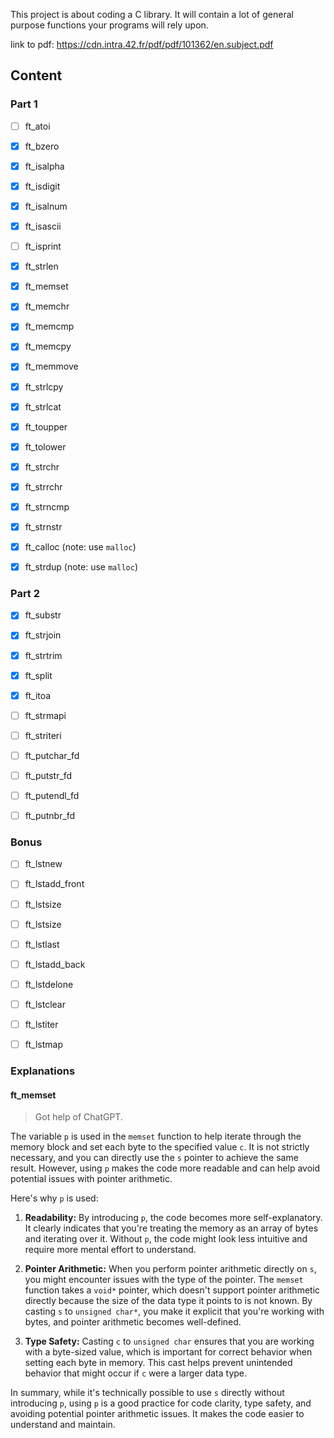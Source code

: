 This project is about coding a C library. It will contain a lot of general
purpose functions your programs will rely upon.

link to pdf: https://cdn.intra.42.fr/pdf/pdf/101362/en.subject.pdf

## Content

### Part 1

- [ ] ft_atoi
- [x] ft_bzero
- [x] ft_isalpha
- [x] ft_isdigit
- [x] ft_isalnum
- [x] ft_isascii
- [ ] ft_isprint
- [x] ft_strlen
- [x] ft_memset
- [x] ft_memchr
- [x] ft_memcmp
- [x] ft_memcpy
- [x] ft_memmove
- [x] ft_strlcpy
- [x] ft_strlcat
- [x] ft_toupper
- [x] ft_tolower
- [x] ft_strchr
- [x] ft_strrchr
- [x] ft_strncmp
- [x] ft_strnstr

- [x] ft_calloc (note: use `malloc`)
- [x] ft_strdup (note: use `malloc`)


### Part 2

- [x] ft_substr
- [x] ft_strjoin
- [x] ft_strtrim
- [x] ft_split
- [x] ft_itoa
- [ ] ft_strmapi
- [ ] ft_striteri
- [ ] ft_putchar_fd
- [ ] ft_putstr_fd
- [ ] ft_putendl_fd
- [ ] ft_putnbr_fd


### Bonus

- [ ] ft_lstnew
- [ ] ft_lstadd_front
- [ ] ft_lstsize
- [ ] ft_lstsize
- [ ] ft_lstlast
- [ ] ft_lstadd_back
- [ ] ft_lstdelone
- [ ] ft_lstclear
- [ ] ft_lstiter
- [ ] ft_lstmap


### Explanations

#### ft_memset

> Got help of ChatGPT. 

The variable `p` is used in the `memset` function to help iterate through the memory block and set each byte to the specified value `c`. It is not strictly necessary, and you can directly use the `s` pointer to achieve the same result. However, using `p` makes the code more readable and can help avoid potential issues with pointer arithmetic.

Here's why `p` is used:

1. **Readability:** By introducing `p`, the code becomes more self-explanatory. It clearly indicates that you're treating the memory as an array of bytes and iterating over it. Without `p`, the code might look less intuitive and require more mental effort to understand.

2. **Pointer Arithmetic:** When you perform pointer arithmetic directly on `s`, you might encounter issues with the type of the pointer. The `memset` function takes a `void*` pointer, which doesn't support pointer arithmetic directly because the size of the data type it points to is not known. By casting `s` to `unsigned char*`, you make it explicit that you're working with bytes, and pointer arithmetic becomes well-defined.

3. **Type Safety:** Casting `c` to `unsigned char` ensures that you are working with a byte-sized value, which is important for correct behavior when setting each byte in memory. This cast helps prevent unintended behavior that might occur if `c` were a larger data type.

In summary, while it's technically possible to use `s` directly without introducing `p`, using `p` is a good practice for code clarity, type safety, and avoiding potential pointer arithmetic issues. It makes the code easier to understand and maintain.
